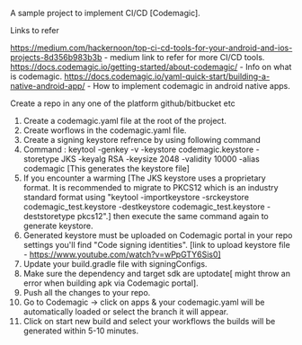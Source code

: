A sample project to implement CI/CD [Codemagic].

Links to refer 

https://medium.com/hackernoon/top-ci-cd-tools-for-your-android-and-ios-projects-8d356b983b3b - medium link to refer for more CI/CD tools.
https://docs.codemagic.io/getting-started/about-codemagic/ - Info on what is codemagic.
https://docs.codemagic.io/yaml-quick-start/building-a-native-android-app/ - How to implement codemagic in android native apps.

Create a repo in any one of the platform github/bitbucket etc 

1. Create a codemagic.yaml file at the root of the project.
2. Create worflows in the codemagic.yaml file.
3. Create a signing keystore refrence by using following command
4. Command : keytool -genkey -v -keystore codemagic.keystore -storetype JKS -keyalg RSA -keysize 2048 -validity 10000 -alias codemagic [This generates the keystore file]
5. If you encounter a warming [The JKS keystore uses a proprietary format. It is recommended to migrate to PKCS12 which is an industry standard format using "keytool -importkeystore -srckeystore codemagic_test.keystore -destkeystore codemagic_test.keystore -deststoretype pkcs12".] then execute the same command again to generate keystore.
6. Generated keystore must be uploaded on Codemagic portal in your repo settings you'll find "Code signing identities". [link to upload keystore file - https://www.youtube.com/watch?v=wPpGTY6Sis0]
7. Update your build.gradle file with signingConfigs.
8. Make sure the dependency and target sdk are uptodate[ might throw an error when building apk via Codemagic portal].
9. Push all the changes to your repo.
10. Go to Codemagic -> click on apps & your codemagic.yaml will be automatically loaded or select the branch it will appear.
11. Click  on start new build and select your workflows the builds will be generated within 5-10 minutes.
